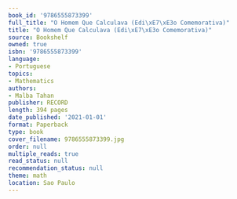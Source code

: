 ```yaml
---
book_id: '9786555873399'
full_title: "O Homem Que Calculava (Edi\xE7\xE3o Comemorativa)"
title: "O Homem Que Calculava (Edi\xE7\xE3o Comemorativa)"
source: Bookshelf
owned: true
isbn: '9786555873399'
language:
- Portuguese
topics:
- Mathematics
authors:
- Malba Tahan
publisher: RECORD
length: 394 pages
date_published: '2021-01-01'
format: Paperback
type: book
cover_filename: 9786555873399.jpg
order: null
multiple_reads: true
read_status: null
recommendation_status: null
theme: math
location: Sao Paulo
---
```


